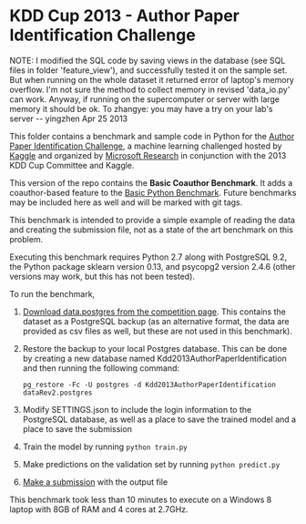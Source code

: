 KDD Cup 2013 - Author Paper Identification Challenge
====================================================

NOTE: I modified the SQL code by saving views in the database (see SQL files in folder 'feature_view'), and successfully tested it on the sample set. But when running on the whole dataset it returned error of laptop's memory overflow. I'm not sure the method to collect memory in revised 'data_io.py' can work. Anyway, if running on the supercomputer or server with large memory it should be ok. 
To zhangye: you may have a try on your lab's server -- yingzhen Apr 25 2013

This folder contains a benchmark and sample code in Python for the [Author Paper Identification Challenge](https://www.kaggle.com/c/kdd-cup-2013-author-paper-identification-challenge), a machine learning challenged hosted by [Kaggle](https://www.kaggle.com) and organized by [Microsoft Research](http://research.microsoft.com/) in conjunction with the 2013 KDD Cup Committee and Kaggle.

This version of the repo contains the **Basic Coauthor Benchmark**. It adds a coauthor-based feature to the [Basic Python Benchmark](https://github.com/benhamner/Kdd2013AuthorPaperIdentification/tree/BasicPythonBenchmark). Future benchmarks may be included here as well and will be marked with git tags.

This benchmark is intended to provide a simple example of reading the data and creating the submission file, not as a state of the art benchmark on this problem.

Executing this benchmark requires Python 2.7 along with PostgreSQL 9.2, the Python package sklearn version 0.13, and psycopg2 version 2.4.6 (other versions may work, but this has not been tested).

To run the benchmark,

1. [Download data.postgres from the competition page](https://www.kaggle.com/c/kdd-cup-2013-author-paper-identification-challenge/data). This contains the dataset as a PostgreSQL backup (as an alternative format, the data are provided as csv files as well, but these are not used in this benchmark).
2. Restore the backup to your local Postgres database. This can be done by creating a new database named Kdd2013AuthorPaperIdentification and then running the following command:

    `pg_restore -Fc -U postgres -d Kdd2013AuthorPaperIdentification dataRev2.postgres`

3. Modify SETTINGS.json to include the login information to the PostgreSQL database, as well as a place to save the trained model and a place to save the submission
4. Train the model by running `python train.py`
5. Make predictions on the validation set by running `python predict.py`
6. [Make a submission](https://www.kaggle.com/c/kdd-cup-2013-author-paper-identification-challenge/team/select) with the output file

This benchmark took less than 10 minutes to execute on a Windows 8 laptop with 8GB of RAM and 4 cores at 2.7GHz.
